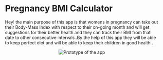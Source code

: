 # Pregnancy BMI Calculator

Hey! the main purpose of this app is that womens in pregnancy can take out their Body-Mass Index with respect to their on-going month and will get suggestions for their better health and they can track their BMI from that date to other consecutive intervals..By the help of this app they will be able to keep perfect diet and will be able to keep their children in good health..
<p align="center">
  <img src="https://dribbble.com/shots/4585382-Simple-BMI-Calculator" alt="Prototype of the app">
</p>
